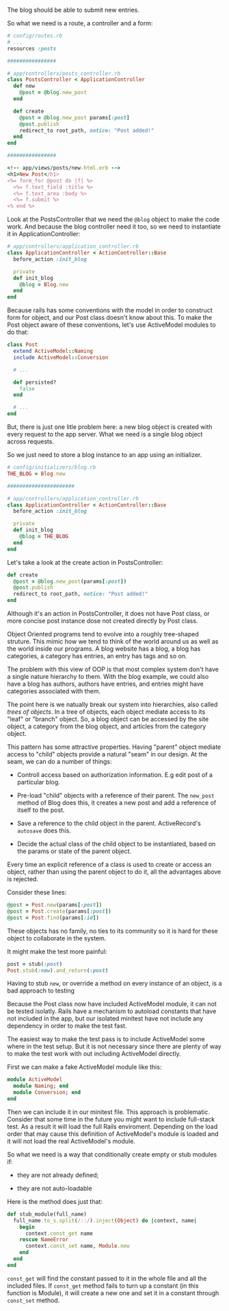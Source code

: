The blog should be able to submit new entries.

So what we need is a route, a controller and a form:

```ruby
# config/routes.rb
# ...
resources :posts

################

# app/controllers/posts_controller.rb
class PostsController < ApplicationController
  def new
    @post = @blog.new_post
  end

  def create
    @post = @blog.new_post params[:post]
    @post.publish
    redirect_to root_path, notice: "Post added!"
  end
end

################

<!-- app/views/posts/new.html.erb -->
<h1>New Post</h1>
<%= form_for @post do |f| %>
  <%= f.text_field :title %>
  <%= f.text_area :body %>
  <%= f.submit %>
<% end %>
```

Look at the PostsController that we need the `@blog` object to make the code work. And because the blog controller need it too, so we need to instantiate it in ApplicationController:

```ruby
# app/controllers/application_controller.rb
class ApplicationController < ActionController::Base
  before_action :init_blog

  private
  def init_blog
    @blog = Blog.new
  end
end
```

Because rails has some conventions with the model in order to construct form for object, and our Post class doesn't know about this. To make the Post object aware of these conventions, let's use ActiveModel modules to do that:

```ruby
class Post
  extend ActiveModel::Naming
  include ActiveModel::Conversion

  # ...

  def persisted?
    false
  end

  # ...
end
```

But, there is just one litle problem here: a new blog object is created with every request to the app server. What we need is a single blog object across requests.

So we just need to store a blog instance to an app using an initializer.

```ruby
# config/initializers/blog.rb
THE_BLOG = Blog.new

######################

# app/controllers/application_controller.rb
class ApplicationController < ActionController::Base
  before_action :init_blog

  private
  def init_blog
    @blog = THE_BLOG
  end
end
```

Let's take a look at the create action in PostsController:

```ruby
def create
  @post = @blog.new_post(params[:post])
  @post.publish
  redirect_to root_path, notice: "Post added!"
end
```

Although it's an action in PostsController, it does not have Post class, or more concise post instance dose not created directly by Post class.

Object Oriented programs tend to evolve into a roughly tree-shaped struture. This mimic how we tend to think of the world around us as well as the world inside our programs. A blog website has a blog, a blog has categories, a category has entries, an entry has tags and so on.

The problem with this view of OOP is that most complex system don't have a single nature hierarchy to them. With the blog example, we could also have a blog has authors, authors have entries, and entries might have categories associated with them.

The point here is we natually break our system into hierarchies, also called _trees of objects_. In a tree of objects, each object mediate access to its "leaf" or "branch" object. So, a blog object can be accessed by the site object, a category from the blog object, and articles from the category object.

This pattern has some attractive properties. Having "parent" object mediate access to "child" objects provide a natural "seam" in our design. At the seam, we can do a number of things:

- Controll access based on authorization information. E.g edit post of a particular blog.

- Pre-load "child" objects with a reference of their parent. The `new_post` method of Blog does this, it creates a new post and add a reference of itself to the post.

- Save a reference to the child object in the parent. ActiveRecord's `autosave` does this.

- Decide the actual class of the child object to be instantiated, based on the params or state of the parent object.

Every time an explicit reference of a class is used to create or access an object, rather than using the parent object to do it, all the advantages above is rejected.

Consider these lines:

```ruby
@post = Post.new(params[:post])
@post = Post.create(params[:post])
@post = Post.find(params[:id])
```

These objects has no family, no ties to its community so it is hard for these object to collaborate in the system.

It might make the test more painful:

```ruby
post = stub(:post)
Post.stub(:new).and_return(:post)
```

Having to stub `new`, or override a method on every instance of an object, is a bad approach to testing

Because the Post class now have included ActiveModel module, it can not be tested isolatly. Rails have a mechanism to autoload constants that have not included in the app, but our isolated minitest have not include any dependency in order to make the test fast.

The easiest way to make the test pass is to include ActiveModel some where in the test setup. But it is not necessary since there are plenty of way to make the test work with out including ActiveModel directly.

First we can make a fake ActiveModel module like this:

```ruby
module ActiveModel
  module Naming; end
  module Conversion; end
end
```

Then we can include it in our minitest file. This approach is problematic. Consider that some time in the future you might want to include full-stack test. As a result it will load the full Rails enviroment. Depending on the load order that may cause this definition of ActiveModel's module is loaded and it will not load the real ActiveModel's module.

So what we need is a way that conditionally create empty or stub modules if:

  - they are not already defined;

  - they are not auto-loadable

Here is the method does just that:

```ruby
def stub_module(full_name)
  full_name.to_s.split(/::/).inject(Object) do |context, name|
    begin
      context.const_get name
    rescue NameError
      context.const_set name, Module.new
    end
  end
end
```

`const_get` will find the constant passed to it in the whole file and all the included files. If `const_get` method fails to turn up a constant (in this function is Module), it will create a new one and set it in a constant through `const_set` method.
